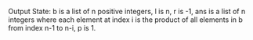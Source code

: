 Output State: b is a list of n positive integers, l is n, r is -1, ans is a list of n integers where each element at index i is the product of all elements in b from index n-1 to n-i, p is 1.
